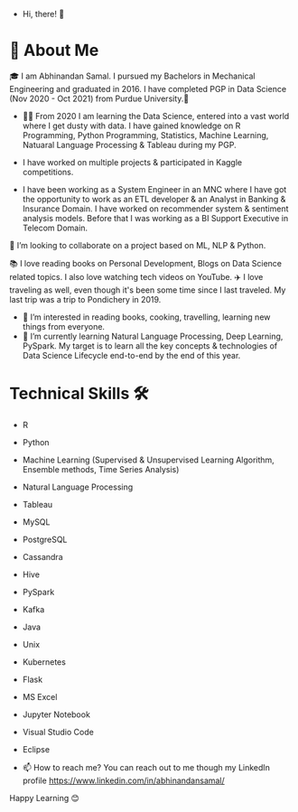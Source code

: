 - Hi, there! 👋 
# 🚀 About Me
🎓 I am Abhinandan Samal. I pursued my Bachelors in Mechanical Engineering and graduated in 2016. I have completed PGP in Data Science (Nov 2020 - Oct 2021) from Purdue University.👀  
- 👨‍💻 From 2020 I am learning the Data Science, entered into a vast world where I get dusty with data. I have gained knowledge on R Programming, Python Programming, Statistics, Machine Learning, Natuaral Language Processing & Tableau during my PGP.
- I have worked on multiple projects & participated in Kaggle competitions.

- I have been working as a System Engineer in an MNC where I have got the opportunity to work as an ETL developer & an Analyst in Banking & Insurance Domain. I have worked on recommender system & sentiment analysis models. Before that I was working as a BI Support Executive in Telecom Domain.

💞️ I’m looking to collaborate on a project based on ML, NLP & Python.

📚 I love reading books on Personal Development, Blogs on Data Science related topics. I also love watching tech videos on YouTube.
✈️ I love traveling as well, even though it's been some time since I last traveled. My last trip was a trip to Pondichery in 2019.
- 👀 I’m interested in reading books, cooking, travelling, learning new things from everyone. 
- 🌱 I’m currently learning Natural Language Processing, Deep Learning, PySpark. My target is to learn all the key concepts & technologies of Data Science Lifecycle end-to-end by the end of this year.

# Technical Skills 🛠️
- R  
- Python  
- Machine Learning (Supervised & Unsupervised Learning Algorithm, Ensemble methods, Time Series Analysis)  
- Natural Language Processing  
- Tableau  
- MySQL  
- PostgreSQL  
- Cassandra  
- Hive  
- PySpark  
- Kafka  
- Java  
- Unix  
- Kubernetes
- Flask
- MS Excel  
- Jupyter Notebook  
- Visual Studio Code  
- Eclipse


- 📫 How to reach me?  You can reach out to me though my LinkedIn profile https://www.linkedin.com/in/abhinandansamal/

Happy Learning 😊
